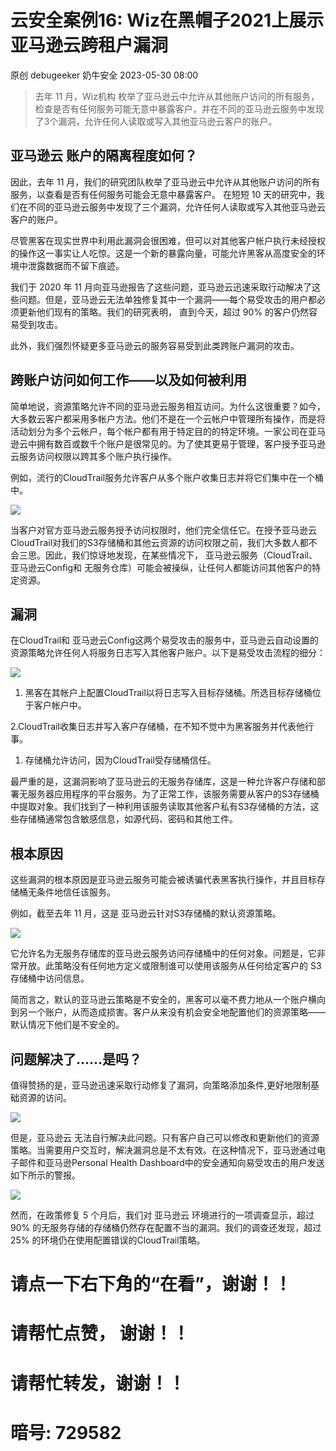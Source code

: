 #  云安全案例16: Wiz在黑帽子2021上展示亚马逊云跨租户漏洞   
原创 debugeeker  奶牛安全   2023-05-30 08:00  
  
> 去年 11 月，Wiz机构 枚举了亚马逊云中允许从其他账户访问的所有服务，检查是否有任何服务可能无意中暴露客户，并在不同的亚马逊云服务中发现了3个漏洞，允许任何人读取或写入其他亚马逊云客户的账户。  
  
## 亚马逊云 账户的隔离程度如何？  
  
因此，去年 11 月，我们的研究团队枚举了亚马逊云中允许从其他账户访问的所有服务，以查看是否有任何服务可能会无意中暴露客户。 在短短 10 天的研究中，我们在不同的亚马逊云服务中发现了三个漏洞，允许任何人读取或写入其他亚马逊云客户的账户。  
  
尽管黑客在现实世界中利用此漏洞会很困难，但可以对其他客户帐户执行未经授权的操作这一事实让人吃惊。这是一个新的暴露向量，可能允许黑客从高度安全的环境中泄露数据而不留下痕迹。  
  
我们于 2020 年 11 月向亚马逊报告了这些问题，亚马逊云迅速采取行动解决了这些问题。但是，亚马逊云无法单独修复其中一个漏洞——每个易受攻击的用户都必须更新他们现有的策略。我们的研究表明， 直到今天，超过 90% 的客户仍然容易受到攻击。  
  
此外，我们强烈怀疑更多亚马逊云的服务容易受到此类跨账户漏洞的攻击。  
## 跨账户访问如何工作——以及如何被利用  
  
简单地说，资源策略允许不同的亚马逊云服务相互访问。为什么这很重要？如今，大多数云客户都采用多帐户方法。他们不是在一个云帐户中管理所有操作，而是将活动划分为多个云帐户，每个帐户都有用于特定目的的特定环境。一家公司在亚马逊云中拥有数百或数千个账户是很常见的。为了使其更易于管理，客户授予亚马逊云服务访问权限以跨其多个账户执行操作。  
  
例如，流行的CloudTrail服务允许客户从多个账户收集日志并将它们集中在一个桶中。  
  
![](https://mmbiz.qpic.cn/mmbiz_jpg/QXsgGBUcicbwWGTB4ndRI6RevmCQOdtvcNYLQ63Gca2G4epiandLxD4w9zibO92lITSibGSnH9Z2MYAqCy5eG2Rdmw/640?wx_fmt=other "")  
  
当客户对官方亚马逊云服务授予访问权限时，他们完全信任它。在授予亚马逊云CloudTrail对我们的S3存储桶和其他云资源的访问权限之前，我们大多数人都不会三思。因此，我们惊讶地发现，在某些情况下， 亚马逊云服务（CloudTrail、亚马逊云Config和 无服务仓库）可能会被操纵，让任何人都能访问其他客户的特定资源。  
## 漏洞  
  
在CloudTrail和 亚马逊云Config这两个易受攻击的服务中，亚马逊云自动设置的资源策略允许任何人将服务日志写入其他客户账户。以下是易受攻击流程的细分：  
  
![](https://mmbiz.qpic.cn/mmbiz_jpg/QXsgGBUcicbwWGTB4ndRI6RevmCQOdtvcLeclD4BuLDUUKqleHNGNuQegZcqXAh8xytMW7shp8WCyic8Haum2yEA/640?wx_fmt=other "")  
1. 黑客在其帐户上配置CloudTrail以将日志写入目标存储桶。所选目标存储桶位于客户帐户中。  
  
2.CloudTrail收集日志并写入客户存储桶，在不知不觉中为黑客服务并代表他行事。  
1. 存储桶允许访问，因为CloudTrail受存储桶信任。  
  
最严重的是，这漏洞影响了亚马逊云的无服务存储库，这是一种允许客户存储和部署无服务器应用程序的平台服务。为了正常工作，该服务需要从客户的S3存储桶中提取对象。我们找到了一种利用该服务读取其他客户私有S3存储桶的方法，这些存储桶通常包含敏感信息，如源代码、密码和其他工件。  
## 根本原因  
  
这些漏洞的根本原因是亚马逊云服务可能会被诱骗代表黑客执行操作，并且目标存储桶无条件地信任该服务。  
  
例如，截至去年 11 月，这是 亚马逊云针对S3存储桶的默认资源策略。  
  
![](https://mmbiz.qpic.cn/mmbiz_jpg/QXsgGBUcicbwWGTB4ndRI6RevmCQOdtvcBOiaQiagGIPRqzwbAmqMKgD0mo1wibMxA8z8cTOKgEdX4ohRXTicEC4N4Q/640?wx_fmt=other "")  
  
它允许名为无服务存储库的亚马逊云服务访问存储桶中的任何对象。问题是，它非常开放。此策略没有任何地方定义或限制谁可以使用该服务从任何给定客户的 S3 存储桶中访问信息。  
  
简而言之，默认的亚马逊云策略是不安全的，黑客可以毫不费力地从一个账户横向到另一个账户，从而造成损害。客户从来没有机会安全地配置他们的资源策略——默认情况下他们是不安全的。  
## 问题解决了……是吗？  
  
值得赞扬的是，亚马逊迅速采取行动修复了漏洞，向策略添加条件,更好地限制基础资源的访问。  
  
![](https://mmbiz.qpic.cn/mmbiz_jpg/QXsgGBUcicbwWGTB4ndRI6RevmCQOdtvcDzgibHrXfh5tCV047L0WQrFmZqwyleZzc1RxPJgRbM1tvNAbvib27E2A/640?wx_fmt=other "")  
  
但是，亚马逊云 无法自行解决此问题。只有客户自己可以修改和更新他们的资源策略。当需要用户交互时，解决漏洞总是不太有效。在这种情况下，亚马逊通过电子邮件和亚马逊Personal Health Dashboard中的安全通知向易受攻击的用户发送如下所示的警报。  
  
![](https://mmbiz.qpic.cn/mmbiz_jpg/QXsgGBUcicbwWGTB4ndRI6RevmCQOdtvc6JiaRp8HGeKlAo61dnr4aoxbCtjsD9wAnLwB1hKJF0aOjdibN1TmiacpQ/640?wx_fmt=other "")  
  
然而，在政策修复 5 个月后，我们对 亚马逊云 环境进行的一项调查显示，超过 90% 的无服务存储的存储桶仍然存在配置不当的漏洞。我们的调查还发现，超过 25% 的环境仍在使用配置错误的CloudTrail策略。  
# 请点一下右下角的“在看”，谢谢！！  
# 请帮忙点赞， 谢谢！！  
# 请帮忙转发，谢谢！！  
# 暗号: 729582  
  
  
  
